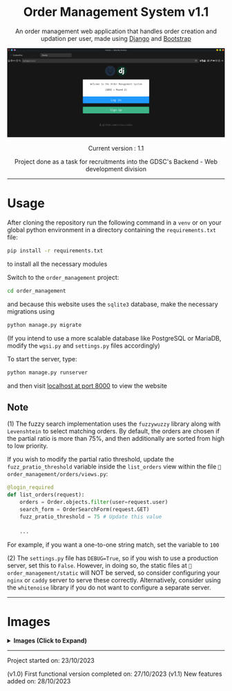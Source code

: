<div align="center">
<h1>Order Management System v1.1</h1>

An order management web application that handles order creation and updation per
user, made using [Django](https://www.djangoproject.com/) and [Bootstrap](https://getbootstrap.com/)

![Homepage](./img/odm-1.png)

Current version : 1.1

Project done as a task for recruitments into the GDSC's Backend - Web development
division
</div>

---

# Usage

After cloning the repository run the following command in a `venv` or on your
global python environment
in a directory containing the `requirements.txt` file:

```zsh
pip install -r requirements.txt
```

to install all the necessary modules

Switch to the `order_management` project:

```zsh
cd order_management
```

and because this website uses the `sqlite3` database, make the necessary
migrations using

```zsh
python manage.py migrate
```

(If you intend to use a more scalable database like PostgreSQL or MariaDB,
modify the `wgsi.py` and `settings.py` files accordingly)

To start the server, type:

```zsh
python manage.py runserver
```

and then visit [localhost at port 8000](http://127.0.0.1:8000/) to view the website

## Note

(1) The fuzzy search implementation uses the `fuzzywuzzy` library along with `Levenshtein`
to select matching orders. By default, the orders are chosen if the partial ratio is more
than 75%, and then additionally are sorted from high to low priority.

If you wish to modify the partial ratio threshold, update the `fuzz_pratio_threshold` variable
inside the `list_orders` view within the file `📁 order_management/orders/views.py`:

```python
@login_required
def list_orders(request):
    orders = Order.objects.filter(user=request.user)
    search_form = OrderSearchForm(request.GET)
    fuzz_pratio_threshold = 75 # Update this value

    ...
```

For example, if you want a one-to-one string match, set the variable to `100`

(2) The `settings.py` file has `DEBUG=True`, so if you wish to use a production
server, set this to `False`. However, in doing so, the static files at
`📁 order_management/static` will NOT be served,
so consider configuring your `nginx` or `caddy` server to serve these correctly.
Alternatively, consider using the `whitenoise` library if you do not want to
configure a separate server.

---

# Images

<details><summary><b>Images (Click to Expand)</b></summary>

Sign in page:

![signin page](./img/odm-2.png)

Home page on successful sign in:

![user profile home page](./img/odm-3.png)

Order list page:

![order list page](./img/odm-4.png)

Fuzzy search result:

![fuzzy search reading](./img/odm-5.png)

Updation form:

![updation query](./img/odm-6.png)

User updation form:

![user updation query](./img/odm-7.png)

</details>

---
Project started on: 23/10/2023

(v1.0) First functional version completed on: 27/10/2023
(v1.1) New features added on: 28/10/2023
